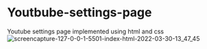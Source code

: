 # Youtbube-settings-page
Youtube settings page implemented using html and css
![screencapture-127-0-0-1-5501-index-html-2022-03-30-13_47_45](https://user-images.githubusercontent.com/59961654/160837983-0cb8539a-f754-4a56-9490-41eacaf478c0.png)
